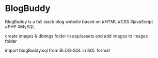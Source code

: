 # BlogBuddy
BlogBuddy is a full stack blog website based on #HTML #CSS #javaScript #PHP #MySQL.

create images & dbimgs folder in app/assets and add images to images folder

import blogBuddy.sql from BLOG-SQL in SQL format
